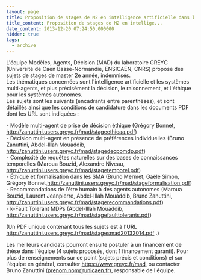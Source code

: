 ```yaml
---
layout: page
title: Proposition de stages de M2 en intelligence artificielle dans l'équipe MAD à Caen
title_content: Proposition de stages de M2 en intellige...
date_content: 2013-12-20 07:24:50.000000
hidden: true
tags:
  - archive
---
```

L'équipe Modèles, Agents, Décision (MAD) du laboratoire GREYC (Université de
Caen Basse-Normandie, ENSICAEN, CNRS) propose des sujets de stages de master
2e année, indemnisés.  
Les thématiques concernées sont l'intelligence artificielle et les systèmes
multi-agents, et plus précisément la décision, le raisonnement, et l'éthique
pour les systèmes autonomes.  
Les sujets sont les suivants (encadrants entre parenthèses), et sont détaillés
ainsi que les conditions de candidature dans les documents PDF dont les URL
sont indiquées :  
  
\- Modèle multi-agent de prise de décision éthique (Grégory Bonnet,
<http://zanuttini.users.greyc.fr/mad/stageethicaa.pdf>)  
\- Décision multi-agent en présence de préférences individuelles (Bruno
Zanuttini, Abdel-Illah Mouaddib,
<http://zanuttini.users.greyc.fr/mad/stagedecpomdp.pdf>)  
\- Complexité de requêtes naturelles sur des bases de connaissances
temporelles (Maroua Bouzid, Alexandre Niveau,
<http://zanuttini.users.greyc.fr/mad/stagetemporel.pdf>)  
\- Éthique et formalisation dans les SMA (Bruno Mermet, Gaële Simon, Grégory
Bonnet,<http://zanuttini.users.greyc.fr/mad/stageformalisation.pdf>)  
\- Recommandations de l’être humain à des agents autonomes (Maroua Bouzid,
Laurent Jeanpierre, Abdel-Illah Mouaddib, Bruno Zanuttini,
<http://zanuttini.users.greyc.fr/mad/stagerecommandations.pdf>)  
\- k-Fault Tolerant MDPs (Abdel-Illah Mouaddib,
<http://zanuttini.users.greyc.fr/mad/stagefaulttolerants.pdf>)  
  
(Un PDF unique contenant tous les sujets est à l'URL
<http://zanuttini.users.greyc.fr/mad/stagesmad20132014.pdf> .)  
  
Les meilleurs candidats pourront ensuite postuler à un financement de thèse
dans l'équipe (4 sujets proposés, dont 1 financement garanti). Pour plus de
renseignements sur ce point (sujets précis et conditions) et sur l'équipe en
général, consulter <https://www.greyc.fr/mad>, ou contacter Bruno Zanuttini
([prenom.nom@unicaen.fr](mailto:prenom.nom@unicaen.fr)), responsable de
l'équipe.  

